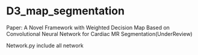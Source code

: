 # D3_map_segmentation
Paper: A Novel Framework with Weighted Decision Map Based on Convolutional Neural Network for Cardiac MR Segmentation(UnderReview)

Network.py include all network
